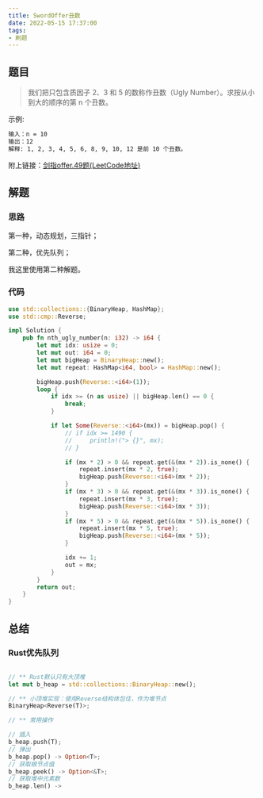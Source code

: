 ```yaml
---
title: SwordOffer丑数
date: 2022-05-15 17:37:00
tags: 
- 刷题
---
```


## 题目

> 我们把只包含质因子 2、3 和 5 的数称作丑数（Ugly Number）。求按从小到大的顺序的第 n 个丑数。

<!-- more -->

示例:
```markdown
输入：n = 10
输出：12
解释: 1, 2, 3, 4, 5, 6, 8, 9, 10, 12 是前 10 个丑数。
```

附上链接：[剑指offer.49题(LeetCode地址)](https://leetcode.cn/problems/chou-shu-lcof/)


## 解题

### 思路

第一种，动态规划，三指针；

第二种，优先队列；

我这里使用第二种解题。

### 代码
```rust
use std::collections::{BinaryHeap, HashMap};
use std::cmp::Reverse;

impl Solution {
    pub fn nth_ugly_number(n: i32) -> i64 {
        let mut idx: usize = 0;
        let mut out: i64 = 0;
        let mut bigHeap = BinaryHeap::new();
        let mut repeat: HashMap<i64, bool> = HashMap::new();

        bigHeap.push(Reverse::<i64>(1));
        loop {
            if idx >= (n as usize) || bigHeap.len() == 0 {
                break;
            }

            if let Some(Reverse::<i64>(mx)) = bigHeap.pop() {
                // if idx >= 1490 {
                //     println!("> {}", mx);
                // }

                if (mx * 2) > 0 && repeat.get(&(mx * 2)).is_none() {
                    repeat.insert(mx * 2, true);
                    bigHeap.push(Reverse::<i64>(mx * 2));
                }
                if (mx * 3) > 0 && repeat.get(&(mx * 3)).is_none() {
                    repeat.insert(mx * 3, true);
                    bigHeap.push(Reverse::<i64>(mx * 3));
                }
                if (mx * 5) > 0 && repeat.get(&(mx * 5)).is_none() {
                    repeat.insert(mx * 5, true);
                    bigHeap.push(Reverse::<i64>(mx * 5));
                }

                idx += 1;
                out = mx;
            }
        }
        return out;
    }
}
```



## 总结


### Rust优先队列

```rust

// ** Rust默认只有大顶堆
let mut b_heap = std::collections::BinaryHeap::new();

// ** 小顶堆实现：使用Reverse结构体包住，作为堆节点
BinaryHeap<Reverse(T)>;

// ** 常用操作

// 插入
b_heap.push(T);
// 弹出
b_heap.pop() -> Option<T>;
// 获取根节点值
b_heap.peek() -> Option<&T>;
// 获取堆中元素数
b_heap.len() -> 
```